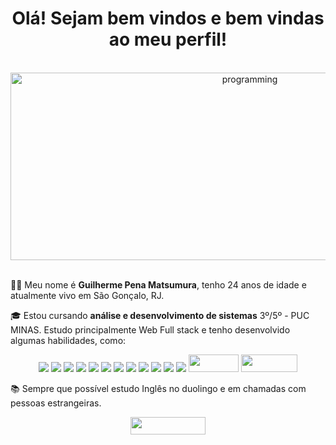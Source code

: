 <div align="center">
<h1> Olá! Sejam bem vindos e bem vindas ao meu perfil!</h1>
<br>
<img src="https://data.whicdn.com/images/309541334/original.gif" width="750" height="300" alt="programming"/>
<br>
</div>
<br>

👋🏽 Meu nome é <b>Guilherme Pena Matsumura</b>, tenho 24 anos de idade e atualmente vivo em São Gonçalo, RJ.

<p></p>
🎓 Estou cursando <b>análise e desenvolvimento de sistemas</b> 3º/5º - PUC MINAS. Estudo principalmente Web Full stack e tenho desenvolvido algumas habilidades, como:
<p></p>

<div align="center">
<img src="https://img.shields.io/badge/HTML5-E34F26?style=for-the-badge&logo=html5&logoColor=white"/>
<img src="https://img.shields.io/badge/CSS3-1572B6?style=for-the-badge&logo=css3&logoColor=white"/>
<img src="https://img.shields.io/badge/JavaScript-323330?style=for-the-badge&logo=javascript&logoColor=F7DF1E"/>
<img src="https://img.shields.io/badge/React-20232A?style=for-the-badge&logo=react&logoColor=61DAFB"/>
<img src="https://img.shields.io/badge/Node.js-339933?style=for-the-badge&logo=nodedotjs&logoColor=white"/>
<img src="https://img.shields.io/badge/Express.js-000000?style=for-the-badge&logo=express&logoColor=white"/>
<img src="https://img.shields.io/badge/MongoDB-4EA94B?style=for-the-badge&logo=mongodb&logoColor=white"/>
<img src="https://img.shields.io/badge/PostgreSQL-316192?style=for-the-badge&logo=postgresql&logoColor=white"/>
<img src="https://img.shields.io/badge/TypeScript-007ACC?style=for-the-badge&logo=typescript&logoColor=white"/>
<img src="https://img.shields.io/badge/Prisma-3982CE?style=for-the-badge&logo=Prisma&logoColor=white"/>
<img src="https://img.shields.io/badge/Jest-C21325?style=for-the-badge&logo=jest&logoColor=white"/>
<img src="https://img.shields.io/badge/Cypress-17202C?style=for-the-badge&logo=cypress&logoColor=white"/>
<img src="https://img.shields.io/badge/AWS-232F3E?style=flat-square&logo=AmazonAWS&logoColor=white" width="80" height="28"/>
<img src="https://img.shields.io/badge/Docker-2496ED?style=flat-square&logo=Docker&logoColor=white" width="90" height="28"/>
</div>
<p></p>

📚 Sempre que possível estudo Inglês no duolingo e em chamadas com pessoas estrangeiras.

<div align="center">
<!-- <a href="guilhermepenamatsumura@gmail.com"><img src="https://img.shields.io/badge/Gmail-d14836?style=flat-square&logo=Gmail&logoColor=white&link=kimhyein7110@gmail.com"width="80" height="28" /></a> -->
<a href="https://www.linkedin.com/in/guilhermematsumura/"><img src="https://img.shields.io/badge/LinkedIn-0077B5?style=for-the-badge&logo=linkedin&logoColor=white" width="120" height="28"/></a>
</div>
